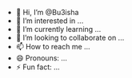 - 👋 Hi, I’m @Bu3isha
- 👀 I’m interested in ...
- 🌱 I’m currently learning ...
- 💞️ I’m looking to collaborate on ...
- 📫 How to reach me ...
- 😄 Pronouns: ...
- ⚡ Fun fact: ...

<!---
Bu3isha/Bu3isha is a ✨ special ✨ repository because its `README.md` (this file) appears on your GitHub profile.
You can click the Preview link to take a look at your changes.
--->
